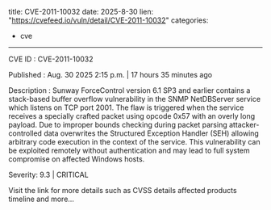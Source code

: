  
title: CVE-2011-10032
date: 2025-8-30
lien: "https://cvefeed.io/vuln/detail/CVE-2011-10032"
categories:
  - cve
---

CVE ID : CVE-2011-10032

Published :  Aug. 30
2025
2:15 p.m. | 17 hours
35 minutes ago

Description : Sunway ForceControl version 6.1 SP3 and earlier contains a stack-based buffer overflow vulnerability in the SNMP NetDBServer service
which listens on TCP port 2001. The flaw is triggered when the service receives a specially crafted packet using opcode 0x57 with an overly long payload. Due to improper bounds checking during packet parsing
attacker-controlled data overwrites the Structured Exception Handler (SEH)
allowing arbitrary code execution in the context of the service. This vulnerability can be exploited remotely without authentication and may lead to full system compromise on affected Windows hosts.

Severity: 9.3 | CRITICAL

Visit the link for more details
such as CVSS details
affected products
timeline
and more...
